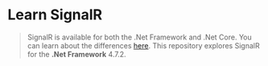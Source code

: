 # Learn SignalR

> SignalR is available for both the .Net Framework and .Net Core. You can learn about the differences [here](https://docs.microsoft.com/en-us/aspnet/core/signalr/version-differences?view=aspnetcore-3.0). This repository explores SignalR for the **.Net Framework** 4.7.2.
